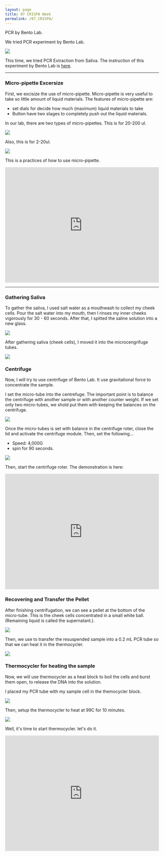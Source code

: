 ```yaml
---
layout: page
title: 07 CRISPA Week
permalink: /07_CRISPA/
---
```


PCR by Bento Lab.

We tried PCR experiment by Bento Lab.

![](../images/week07/IMG_1435.jpeg)

This time, we tried PCR Extraction from Saliva. The instruction of this experiment by Bento Lab is [here](https://bento.bio/protocol/biotechnology-101/dna-extraction-from-saliva/).

---

### Micro-pipette Excersize

First, we excisize the use of micro-pipette. Micro-pipette is very useful to take so little amount of liquid materials. The features of micro-pipette are:

- set dials for decide how much (maximum) liquid materials to take
- Button have two stages to completely push out the liquid materials.

In our lab, there are two types of micro-pipettes. This is for 20-200 ul.

![](../images/week07/IMG_1437.jpeg)

Also, this is for 2-20ul.

![](../images/week07/IMG_1439.jpeg)

This is a practices of how to use micro-pipette.

<div style="padding:75% 0 0 0;position:relative;"><iframe src="https://player.vimeo.com/video/720434638?h=feb089c302&amp;badge=0&amp;autopause=0&amp;player_id=0&amp;app_id=58479" frameborder="0" allow="autoplay; fullscreen; picture-in-picture" allowfullscreen style="position:absolute;top:0;left:0;width:100%;height:100%;" title="Micro-pipette demonstrations"></iframe></div><script src="https://player.vimeo.com/api/player.js"></script>

---

### Gathering Saliva

To gather the saliva, I used salt water as a mouthwash to collect my cheek cells. Pour the salt water into my mouth, then I rinses my inner cheeks vigorously for 30 - 60 seconds. After that, I spitted the saline solution into a new glass.

![](../images/week07/IMG_1445.jpeg)

After gathering saliva (cheek cells), I moved it into the microcengrifuge tubes.

![](../images/week07/IMG_1446.jpeg)


### Centrifuge

Now, I will try to use centrifuge of Bento Lab. It use gravitational force to concentrate the sample. 

I set the micro-tube into the centrefuge. The important point is to balance the centrifuge with another sample or with another counter weight. If we set only two micro-tubes, we shold put them with keeping the balances on the centrifuge. 

![](../images/week07/IMG_1449.jpeg)

Once the micro-tubes is set with balance in the centrifuge roter, close the lid and activate the centrifuge module. Then, set the following...

- Speed: 4,000G
- spin for 90 seconds.

![](../images/week07/IMG_1454.jpeg)

Then, start the centrifuge roter. The demonstration is here:

<div style="padding:75% 0 0 0;position:relative;"><iframe src="https://player.vimeo.com/video/720654129?h=24e9765522&amp;badge=0&amp;autopause=0&amp;player_id=0&amp;app_id=58479" frameborder="0" allow="autoplay; fullscreen; picture-in-picture" allowfullscreen style="position:absolute;top:0;left:0;width:100%;height:100%;" title="Centrifuge by Bento Lab"></iframe></div><script src="https://player.vimeo.com/api/player.js"></script>

### Recovering and Transfer the Pellet

After finishing centrifugation, we can see a pellet at the bottom of the micro-tube. This is the cheek cells concentrated in a small white ball. (Remaining liquid is called the supernatant.).

![](../images/week07/IMG_1459.jpeg)

Then, we use to transfer the resuspended sample into a 0.2 mL PCR tube so that we can heat it in the thermocycler.

![](../images/week07/IMG_1507.jpeg)

### Thermocycler for heating the sample

Now, we will use thermocycler as a heat block to boil the cells and burst them open, to release the DNA into the solution.

I placed my PCR tube with my sample cell in the themocycler block.

![](../images/week07/IMG_1512.jpeg)

Then, setup the thermocycler to heat at 99C for 10 minutes.

![](../images/week07/IMG_1512.jpeg)

Well, it's time to start thermocycler. let's do it.

<div style="padding:75% 0 0 0;position:relative;"><iframe src="https://player.vimeo.com/video/720676678?h=109ac2cbf0&amp;badge=0&amp;autopause=0&amp;player_id=0&amp;app_id=58479" frameborder="0" allow="autoplay; fullscreen; picture-in-picture" allowfullscreen style="position:absolute;top:0;left:0;width:100%;height:100%;" title="IMG_1471.mov"></iframe></div><script src="https://player.vimeo.com/api/player.js"></script>



